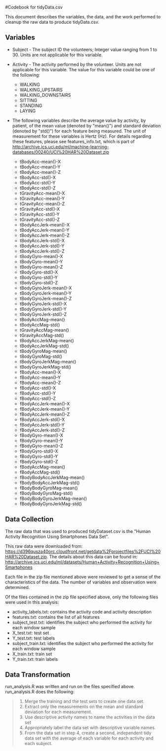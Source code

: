 #Codebook for tidyData.csv

This document describes the variables, the data, and the work performed to cleanup the raw data to produce tidyData.csv.

## Variables

* Subject - The subject ID the volunteers; Integer value ranging from 1 to 30. Units are not applicable for this variable.  
* Activity - The activity performed by the volunteer. Units are not applicable for this variable. The value for this variable could be one of the following:  
    + WALKING  
    + WALKING_UPSTAIRS  
    + WALKING_DOWNSTAIRS  
    + SITTING  
    + STANDING  
    + LAYING  

* The following variables describe the average value by activity, by patient, of the mean value (denoted by "mean()") and standard deviation (denoted by "std()") for each feature being measured.  The unit of measurement for these variables is Hertz (Hz). For details regarding these features, please see features_info.txt, which is part of   http://archive.ics.uci.edu/ml/machine-learning-databases/00240/UCI%20HAR%20Dataset.zip  
  + tBodyAcc-mean()-X  
  + tBodyAcc-mean()-Y  
  + tBodyAcc-mean()-Z  
  + tBodyAcc-std()-X  
  + tBodyAcc-std()-Y  
  + tBodyAcc-std()-Z  
  + tGravityAcc-mean()-X  
  + tGravityAcc-mean()-Y  
  + tGravityAcc-mean()-Z  
  + tGravityAcc-std()-X  
  + tGravityAcc-std()-Y  
  + tGravityAcc-std()-Z  
  + tBodyAccJerk-mean()-X  
  + tBodyAccJerk-mean()-Y  
  + tBodyAccJerk-mean()-Z  
  + tBodyAccJerk-std()-X  
  + tBodyAccJerk-std()-Y  
  + tBodyAccJerk-std()-Z  
  + tBodyGyro-mean()-X  
  + tBodyGyro-mean()-Y  
  + tBodyGyro-mean()-Z  
  + tBodyGyro-std()-X  
  + tBodyGyro-std()-Y  
  + tBodyGyro-std()-Z  
  + tBodyGyroJerk-mean()-X  
  + tBodyGyroJerk-mean()-Y  
  + tBodyGyroJerk-mean()-Z  
  + tBodyGyroJerk-std()-X  
  + tBodyGyroJerk-std()-Y  
  + tBodyGyroJerk-std()-Z  
  + tBodyAccMag-mean()  
  + tBodyAccMag-std()  
  + tGravityAccMag-mean()  
  + tGravityAccMag-std()  
  + tBodyAccJerkMag-mean()  
  + tBodyAccJerkMag-std()  
  + tBodyGyroMag-mean()  
  + tBodyGyroMag-std()  
  + tBodyGyroJerkMag-mean()  
  + tBodyGyroJerkMag-std()  
  + fBodyAcc-mean()-X  
  + fBodyAcc-mean()-Y  
  + fBodyAcc-mean()-Z  
  + fBodyAcc-std()-X  
  + fBodyAcc-std()-Y  
  + fBodyAcc-std()-Z  
  + fBodyAccJerk-mean()-X  
  + fBodyAccJerk-mean()-Y  
  + fBodyAccJerk-mean()-Z  
  + fBodyAccJerk-std()-X  
  + fBodyAccJerk-std()-Y  
  + fBodyAccJerk-std()-Z  
  + fBodyGyro-mean()-X  
  + fBodyGyro-mean()-Y  
  + fBodyGyro-mean()-Z  
  + fBodyGyro-std()-X  
  + fBodyGyro-std()-Y  
  + fBodyGyro-std()-Z  
  + fBodyAccMag-mean()  
  + fBodyAccMag-std()  
  + fBodyBodyAccJerkMag-mean()  
  + fBodyBodyAccJerkMag-std()  
  + fBodyBodyGyroMag-mean()  
  + fBodyBodyGyroMag-std()  
  + fBodyBodyGyroJerkMag-mean()  
  + fBodyBodyGyroJerkMag-std()  




## Data Collection

The raw data that was used to produced tidyDataset.csv is the "Human Activity Recognition Using Smartphones Data Set".

This raw data were downloaded from: https://d396qusza40orc.cloudfront.net/getdata%2Fprojectfiles%2FUCI%20HAR%20Dataset.zip.  The details about this data can be found in: http://archive.ics.uci.edu/ml/datasets/Human+Activity+Recognition+Using+Smartphones  

Each file in the zip file mentioned above were reviewed to get a sense of the characteristics of the data.  The number of variables and observation were determined.

Of the files contained in the zip file specified above, only the following files were used in this analysis:  
- activity_labels.txt: contains the activity code and activity description
- features.txt: contains the list of all features  
- subject_test.txt: identifies the subject who performed the activity for each window sample  
- X_test.txt: test set  
- Y_test.txt: test labels  
- subject_train.txt: identifies the subject who performed the activity for each window sample  
- X_train.txt: train set  
- Y_train.txt: train labels  


## Data Transformation

run_analysis.R was written and run on the files specified above.  run_analysis.R does the following:

>    1. Merge the training and the test sets to create one data set.  
>    2. Extract only the measurements on the mean and standard deviation for each measurement.   
>    3. Use descriptive activity names to name the activities in the data set  
>    4. Appropriately label the data set with descriptive variable names.   
>    5. From the data set in step 4, create a second, independent tidy data set with the average of each variable for each activity and each subject.  



